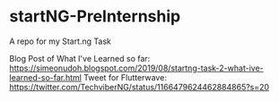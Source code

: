 # startNG-PreInternship
A repo for my Start.ng Task

Blog Post of What I've Learned so far: https://simeonudoh.blogspot.com/2019/08/startng-task-2-what-ive-learned-so-far.html
Tweet for Flutterwave: https://twitter.com/TechviberNG/status/1166479624462884865?s=20
